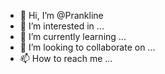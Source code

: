 - 👋 Hi, I’m @Prankline
- 👀 I’m interested in ...
- 🌱 I’m currently learning ...
- 💞️ I’m looking to collaborate on ...
- 📫 How to reach me ...

<!---
Prankline/Prankline is a ✨ special ✨ repository because its `README.md` (this file) appears on your GitHub profile.
You can click the Preview link to take a look at your changes.
--->
